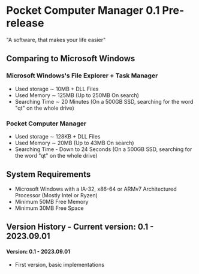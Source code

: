 # Pocket Computer Manager 0.1 Pre-release
"A software, that makes your life easier"
## Comparing to Microsoft Windows
### Microsoft Windows's File Explorer + Task Manager
- Used storage ∼ 10MB + DLL Files
- Used Memory  ∼ 125MB (Up to 250MB On search)
- Searching Time ∼ 20 Minutes (On a 500GB SSD, searching for the word "qt" on the whole drive)
### Pocket Computer Manager
- Used storage ∼ 128KB + DLL Files
- Used Memory  ∼ 20MB (Up to 43MB On search)
- Searching Time - Down to 24 Seconds (On a 500GB SSD, searching for the word "qt" on the whole drive)
## System Requirements
- Microsoft Windows with a IA-32, x86-64 or ARMv7 Architectured Processor (Mostly Intel or Ryzen)
- Minimum 50MB Free Memory
- Minimum 30MB Free Space
## Version History - Current version: 0.1 - 2023.09.01
#### Version: 0.1 - 2023.09.01
  - First version, basic implementations
